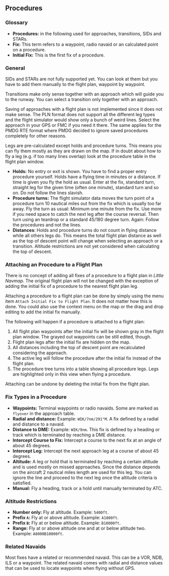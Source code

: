 ## Procedures

### Glossary

* **Procedures:** in the following used for approaches, transitions, SIDs and STARs.
* **Fix:** This term refers to a waypoint, radio navaid or an calculated point on a procedure.
* **Initial Fix:** This is the first fix of a procedure.

### General

SIDs and STARs are not fully supported yet. You can look at them but you have to add them manually to the flight plan, waypoint by waypoint.

Transitions make only sense together with an approach which will guide you to the runway. You can select a transition only together with an approach.

Saving of approaches with a flight plan is not implemented since it does not make sense. The PLN format does not support all the different leg types and the flight simulator would show only a bunch of weird lines. Select the approach in your GPS or FMC if you need it there. The same applies for the PMDG RTE format where PMDG decided to ignore saved procedures completely for other reasons.

Legs are pre-calculated except holds and procedure turns. This means you can fly them mostly as they are drawn on the map. If in doubt about how to fly a leg (e.g. if too many lines overlap) look at the procedure table in the flight plan window.

 * **Holds:** No entry or exit is shown. You have to find a proper entry procedure yourself. Holds have a flying time in minutes or a distance. If time is given you fly the hold as usual. Enter at the fix, standard turn, straight leg for the given time (often one minute), standard turn and so on. Do not follow the lines slavish. 
 * **Procedure turns:** The flight simulator data moves the turn point of a procedure turn 10 nautical miles out from the fix which is usually too far away. Fly the turn as usual: Minimum one minute from the fix. Use more if you need space to catch the next leg after the course reversal. Then turn using an teardrop or a standard 45/180 degree turn. Again: Follow the procedures and not the lines.
 * **Distances**: Holds and procedure turns do not count in flying distance while all others legs do. This means the total flight plan distance as well as the top of descent point will change when selecting an approach or a transition. Altitude restrictions are not yet considered when calculating the top of descent.

### Attaching an Procedure to a Flight Plan

There is no concept of adding all fixes of a procedure to a flight plan in _Little Navmap_. The original flight plan will not be changed with the exception of adding the initial fix of a procedure to the nearest flight plan leg.

Attaching a procedure to a flight plan can be done by simply using the menu item `Attach Initial Fix to Flight Plan`. It does not matter how this is done. You could also use the context menu on the map or the drag and drop editing to add the initial fix manually.

The following will happen if a procedure is attached to a flight plan:

1. All flight plan waypoints after the initial fix will be shown gray in the flight plan window. The grayed out waypoints can be still edited, though.
2. Flight plan legs after the initial fix are hidden on the map.
3. All distances including the top of descent point are recalculated considering the approach.
4. The active leg will follow the procedure after the initial fix instead of the flight plan.
5. The procedure tree turns into a table showing all procedure legs. Legs are highlighted only in this view when flying a procedure.

Attaching can be undone by deleting the initial fix from the flight plan.

### Fix Types in a Procedure

* **Waypoints:** Terminal waypoints or radio navaids. Some are marked as `flyover` in the approach table.
* **Radial and distance:** Example: `WIK/7nm/291°M`. A fix defined by a radial and distance to a navaid.
* **Distance to DME:** Example: `WIK/9nm`. This fix is defined by a heading or track which is terminated by reaching a DME distance.
* **Intercept Course to Fix:** Intercept a course to the next fix at an angle of about 45 degrees.
* **Intercept Leg:** Intercept the next approach leg at a course of about 45 degrees.
* **Altitude:** A leg or hold that is terminated by reaching a certain altitude and is used mostly on missed approaches. Since the distance depends on the aircraft 2 nautical miles length are used for this leg. You can ignore the line and proceed to the next leg once the altitude criteria is satisfied.
* **Manual:** Fly a heading, track or a hold until manually terminated by ATC.

### Altitude Restrictions

* **Number only:** Fly at altitude. Example: `5400ft`.
* **Prefix `A`:** Fly at or above altitude. Example: `A1800ft`.
* **Prefix `B`:** Fly at or below altitude. Example: `B10000ft`.
* **Range:** Fly at or above altitude one and at or below altitude two. Example: `A8000B10000ft`.

### Related Navaids

Most fixes have a related or recommended navaid. This can be a VOR, NDB, ILS or a waypoint. The related navaid comes with radial and distance values that can be used to locate waypoints when flying without GPS.
